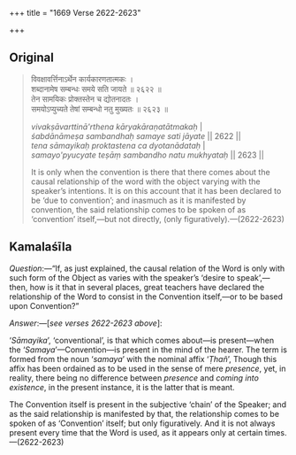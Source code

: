 +++
title = "1669 Verse 2622-2623"

+++
## Original 
>
> विवक्षावर्त्तिनाऽर्थेन कार्यकारणतात्मकः ।  
> शब्दानामेष सम्बन्धः समये सति जायते ॥ २६२२ ॥  
> तेन सामयिकः प्रोक्तस्तेन च द्योतनादतः ।  
> समयोऽप्युच्यते तेषां सम्बन्धो नतु मुख्यतः ॥ २६२३ ॥ 
>
> *vivakṣāvarttinā'rthena kāryakāraṇatātmakaḥ* \|  
> *śabdānāmeṣa sambandhaḥ samaye sati jāyate* \|\| 2622 \|\|  
> *tena sāmayikaḥ proktastena ca dyotanādataḥ* \|  
> *samayo'pyucyate teṣāṃ sambandho natu mukhyataḥ* \|\| 2623 \|\| 
>
> It is only when the convention is there that there comes about the causal relationship of the word with the object varying with the speaker’s intentions. It is on this account that it has been declared to be ‘due to convention’; and inasmuch as it is manifested by convention, the said relationship comes to be spoken of as ‘convention’ itself,—but not directly, (only figuratively).—(2622-2623)



## Kamalaśīla

*Question*:—“If, as just explained, the causal relation of the Word is only with such form of the Object as varies with the speaker’s ‘desire to speak’,—then, how is it that in several places, great teachers have declared the relationship of the Word to consist in the Convention itself,—or to be based upon Convention?”

*Answer*:—[*see verses 2622-2623 above*]:

‘*Sāmayika*’, ‘conventional’, is that which comes about—is present—when the ‘*Samaya*’—Convention—is present in the mind of the hearer. The term is formed from the noun ‘*samaya*’ with the nominal affix ‘*Ṭhañ*’, Though this affix has been ordained as to be used in the sense of mere *presence*, yet, in reality, there being no difference between *presence* and *coming into existence*, in the present instance, it is the latter that is meant.

The Convention itself is present in the subjective ‘chain’ of the Speaker; and as the said relationship is manifested by that, the relationship comes to be spoken of as ‘Convention’ itself; but only figuratively. And it is not always present every time that the Word is used, as it appears only at certain times.—(2622-2623)



